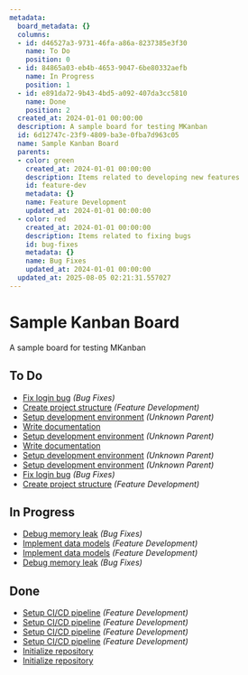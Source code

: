 ```yaml
---
metadata:
  board_metadata: {}
  columns:
  - id: d46527a3-9731-46fa-a86a-8237385e3f30
    name: To Do
    position: 0
  - id: 84865a03-eb4b-4653-9047-6be80332aefb
    name: In Progress
    position: 1
  - id: e891da72-9b43-4bd5-a092-407da3cc5810
    name: Done
    position: 2
  created_at: 2024-01-01 00:00:00
  description: A sample board for testing MKanban
  id: 6d12747c-23f9-4809-ba3e-0fba7d963c05
  name: Sample Kanban Board
  parents:
  - color: green
    created_at: 2024-01-01 00:00:00
    description: Items related to developing new features
    id: feature-dev
    metadata: {}
    name: Feature Development
    updated_at: 2024-01-01 00:00:00
  - color: red
    created_at: 2024-01-01 00:00:00
    description: Items related to fixing bugs
    id: bug-fixes
    metadata: {}
    name: Bug Fixes
    updated_at: 2024-01-01 00:00:00
  updated_at: 2025-08-05 02:21:31.557027
---
```


# Sample Kanban Board

A sample board for testing MKanban

## To Do

- [Fix login bug](../items/d4052bea-b4eb-456e-8182-7f89a887b89a.md) *(Bug Fixes)*
- [Create project structure](../items/d552bf12-1fec-40eb-869c-12afe3498dc5.md) *(Feature Development)*
- [Setup development environment](../items/e914fe66-b504-4334-8a8b-d11eee097d72.md) *(Unknown Parent)*
- [Write documentation](../items/3ea04341-e3c4-498a-9a3b-81fae4fbfccc.md)
- [Setup development environment](../items/0ef5d217-6350-4f28-9849-640476202c57.md) *(Unknown Parent)*
- [Write documentation](../items/9056ed5a-ab8d-418e-becf-415b54c8a84d.md)
- [Setup development environment](../items/81a8f0dd-df4b-40fb-8d5f-7a04d36c7023.md) *(Unknown Parent)*
- [Setup development environment](../items/ab8c7384-8935-48e2-85ae-b12512a5be86.md) *(Unknown Parent)*
- [Fix login bug](../items/772017e4-f26a-4f86-a0be-6f16a35ff254.md) *(Bug Fixes)*
- [Create project structure](../items/fc2a3889-1b6a-4415-afd5-4d8db25df00d.md) *(Feature Development)*

## In Progress

- [Debug memory leak](../items/03ab22a3-6047-4fca-a93f-f0b9a65a5241.md) *(Bug Fixes)*
- [Implement data models](../items/280cc627-5920-4ae9-baa8-a93e738eb87a.md) *(Feature Development)*
- [Implement data models](../items/0be3c673-f4d1-48d5-8994-e9158bdbd31a.md) *(Feature Development)*
- [Debug memory leak](../items/24c6c22d-d548-48c0-a8c4-c878cb0970ce.md) *(Bug Fixes)*

## Done

- [Setup CI/CD pipeline](../items/f782606d-ccdc-4e1b-b5ff-16447a769405.md) *(Feature Development)*
- [Setup CI/CD pipeline](../items/f7c9c75e-0ae6-41c3-b46e-49f1e9c49833.md) *(Feature Development)*
- [Setup CI/CD pipeline](../items/3c8bcbcc-4408-4138-a7fb-9ce272aeec9d.md) *(Feature Development)*
- [Setup CI/CD pipeline](../items/d261ca9a-a28e-4430-81c6-75131ff59230.md) *(Feature Development)*
- [Initialize repository](../items/db0fa300-6666-4baf-8a9c-e8121dacb514.md)
- [Initialize repository](../items/991e296a-4932-4dcf-bcd4-6d764c009211.md)